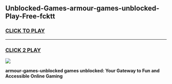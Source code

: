 
## Unblocked-Games-armour-games-unblocked-Play-Free-fcktt
<h3>
<a href="https://premium76.site?title=armour-games-unblocked&ref=23A">CLICK TO PLAY</a></h3>
<hr>

<h3>
<a href="https://premium76.site?title=armour-games-unblocked&ref=23A">CLICK 2 PLAY</a>
  
</h3>

<a href="https://premium76.site?title=armour-games-unblocked&ref=23A"><img src="https://clearcache.store/games.png"></a>


**armour-games-unblocked games unblocked: Your Gateway to Fun and Accessible Online Gaming**
